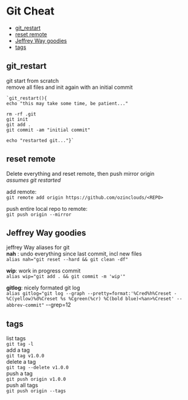 # Git Cheat
* [git_restart](#git_restart)
* [reset remote](#reset-remote)
* [Jeffrey Way goodies](#jeffrey-way-goodies)
* [tags](#tags)

## git_restart
git start from scratch  
remove all files and init again with an initial commit

	`git_restart(){
	echo "this may take some time, be patient..."

	rm -rf .git
	git init
	git add .
	git commit -am "initial commit"

	echo "restarted git..."}`

## reset remote
Delete everything and reset remote, then push mirror origin  
*assumes git restarted*

add remote:  
`git remote add origin https://github.com/ozinclouds/<REPO>`

push entire local repo to remote:  
`git push origin --mirror`

## Jeffrey Way goodies
jeffrey Way aliases for git  
**nah** : undo everything since last commit, incl new files  
`alias nah="git reset --hard && git clean -df"`
  
 **wip**: work in progress commit  
`alias wip="git add . && git commit -m 'wip'"` 

**gitlog**: nicely formated git log  
``
	alias gitlog="git log --graph --pretty=format:'%Cred%h%Creset -%C(yellow)%d%Creset %s %Cgreen(%cr) %C(bold blue)<%an>%Creset' --abbrev-commit"
``
--grep=12

## tags

list tags  
`git tag -l`  
add a tag  
`git tag v1.0.0`  
delete a tag  
`git tag --delete v1.0.0 `  
push a tag  
`git push origin v1.0.0`  
push all tags  
`git push origin --tags`  



<!--stackedit_data:
eyJoaXN0b3J5IjpbLTEyODI2MTM5NywxMzkxMDQwMzA5LDI5ND
gxNTUyNywyOTk2MTQ4MDcsLTIwMTAzMDEyNTYsODIzNzAzNTks
Nzc5NzIyMTQxLDcxMDY5NDM4XX0=
-->